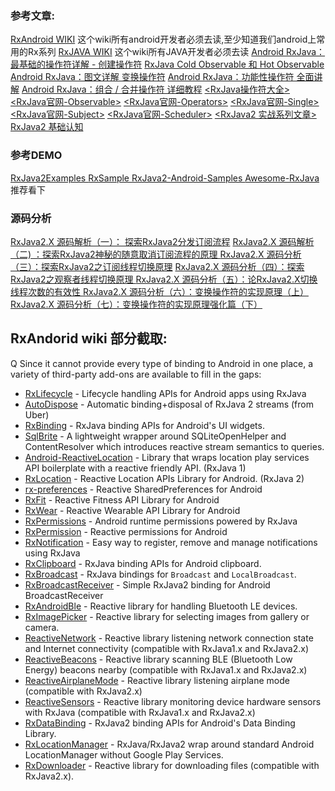 ### 参考文章:

[ RxAndroid WIKI](https://github.com/ReactiveX/RxAndroid/wiki)   这个wiki所有android开发者必须去读,至少知道我们android上常用的Rx系列
[ RxJAVA WIKI](https://github.com/ReactiveX/RxJava/wiki) 这个wiki所有JAVA开发者必须去读
[Android RxJava：最基础的操作符详解 - 创建操作符](https://www.jianshu.com/p/e19f8ed863b1)
[RxJava Cold Observable 和 Hot Observable ](https://www.jianshu.com/p/12fb42bcf9fd)
[Android RxJava：图文详解 变换操作符](https://www.jianshu.com/p/904c14d253ba)
[Android RxJava：功能性操作符 全面讲解](https://www.jianshu.com/p/b0c3669affdb)
[Android RxJava：组合 / 合并操作符 详细教程](https://www.jianshu.com/p/c2a7c03da16d)
[<RxJava操作符大全>](https://www.jianshu.com/p/3fdd9ddb534b)
[<RxJava官网-Observable>](http://reactivex.io/documentation/observable.html)
[<RxJava官网-Operators>](http://reactivex.io/documentation/operators.html)
[<RxJava官网-Single>](http://reactivex.io/documentation/single.html)
[<RxJava官网-Subject>](http://reactivex.io/documentation/subject.html)
[<RxJava官网-Scheduler>](http://reactivex.io/documentation/scheduler.html)
[<RxJava2 实战系列文章>](https://www.jianshu.com/p/c935d0860186)
[RxJava2 基础认知](https://luhaoaimama1.github.io/2017/07/31/rxjava/)


### 参考DEMO

[ RxJava2Examples ](https://github.com/nanchen2251/RxJava2Examples)
[ RxSample ](https://github.com/imZeJun/RxSample)
[ RxJava2-Android-Samples ](https://github.com/amitshekhariitbhu/RxJava2-Android-Samples)
[Awesome-RxJava](https://github.com/zhaimi/Awesome-RxJava)  推荐看下


### 源码分析

[RxJava2.X 源码解析（一）： 探索RxJava2分发订阅流程](https://www.catbro.cn/detail/5a6037029a7b56c5c24fbc66.html)
[RxJava2.X 源码解析（二) ：探索RxJava2神秘的随意取消订阅流程的原理 ](https://www.catbro.cn/detail/5a6037029a7b56c5c24fbc68.html)
[RxJava2.X 源码分析（三）：探索RxJava2之订阅线程切换原理](https://www.catbro.cn/detail/5a6037029a7b56c5c24fbc69.html)
[RxJava2.X 源码分析（四）：探索RxJava2之观察者线程切换原理 ](https://www.catbro.cn/detail/5a6037029a7b56c5c24fbc6b.html)
[RxJava2.X 源码分析（五）：论RxJava2.X切换线程次数的有效性 ](https://www.catbro.cn/detail/5a6037029a7b56c5c24fbc6c.html)
[RxJava2.X 源码分析（六）：变换操作符的实现原理（上）](https://www.catbro.cn/detail/5a6037029a7b56c5c24fbc6d.html)
[RxJava2.X 源码分析（七）：变换操作符的实现原理强化篇（下）](https://www.catbro.cn/detail/5a6037029a7b56c5c24fbc6e.html)

## RxAndorid wiki 部分截取:

Q Since it cannot provide every type of binding to Android in one place, a  variety of third-party add-ons are available to fill in the gaps:

-  [RxLifecycle](https://github.com/trello/RxLifecycle) - Lifecycle handling APIs for Android apps using RxJava
-  [AutoDispose](https://github.com/uber/AutoDispose) - Automatic binding+disposal of RxJava 2 streams (from Uber)
-  [RxBinding](https://github.com/JakeWharton/RxBinding) - RxJava binding APIs for Android's UI widgets.
-  [SqlBrite](https://github.com/square/sqlbrite) - A lightweight wrapper around SQLiteOpenHelper and ContentResolver which introduces reactive stream semantics to queries.
-  [Android-ReactiveLocation](https://github.com/mcharmas/Android-ReactiveLocation) - Library that wraps location play services API boilerplate with a reactive friendly API. (RxJava 1)
-  [RxLocation](https://github.com/patloew/RxLocation) - Reactive Location APIs Library for Android. (RxJava 2)
-  [rx-preferences](https://github.com/f2prateek/rx-preferences) - Reactive SharedPreferences for Android
-  [RxFit](https://github.com/patloew/RxFit) - Reactive Fitness API Library for Android
-  [RxWear](https://github.com/patloew/RxWear) - Reactive Wearable API Library for Android
-  [RxPermissions](https://github.com/tbruyelle/RxPermissions) - Android runtime permissions powered by RxJava
-  [RxPermission](https://github.com/vanniktech/RxPermission) - Reactive permissions for Android
-  [RxNotification](https://github.com/pucamafra/RxNotification) - Easy way to register, remove and manage notifications using RxJava
-  [RxClipboard](https://github.com/zsavely/RxClipboard) - RxJava binding APIs for Android clipboard.
-  [RxBroadcast](https://github.com/cantrowitz/RxBroadcast) - RxJava bindings for `Broadcast` and `LocalBroadcast`.
-  [RxBroadcastReceiver](https://github.com/karczews/RxBroadcastReceiver) - Simple RxJava2 binding for Android BroadcastReceiver
-  [RxAndroidBle](https://github.com/Polidea/RxAndroidBle) - Reactive library for handling Bluetooth LE devices.
-  [RxImagePicker](https://github.com/MLSDev/RxImagePicker) - Reactive library for selecting images from gallery or camera.
-  [ReactiveNetwork](https://github.com/pwittchen/ReactiveNetwork) - Reactive library listening network connection state and Internet connectivity (compatible with RxJava1.x and RxJava2.x)
-  [ReactiveBeacons](https://github.com/pwittchen/ReactiveBeacons) - Reactive library scanning BLE (Bluetooth Low Energy) beacons nearby (compatible with RxJava1.x and RxJava2.x)
-  [ReactiveAirplaneMode](https://github.com/pwittchen/ReactiveAirplaneMode) - Reactive library listening airplane mode (compatible with RxJava2.x)
-  [ReactiveSensors](https://github.com/pwittchen/ReactiveSensors) - Reactive library monitoring device hardware sensors with RxJava (compatible with RxJava1.x and RxJava2.x)
-  [RxDataBinding](https://github.com/oldergod/RxDataBinding) - RxJava2 binding APIs for Android's Data Binding Library.
-  [RxLocationManager](https://github.com/Zellius/RxLocationManager) - RxJava/RxJava2 wrap around standard Android LocationManager without Google Play Services.
-  [RxDownloader](https://github.com/oussaki/RxDownloader) - Reactive library for downloading files (compatible with RxJava2.x).